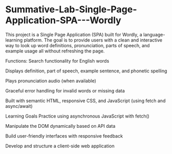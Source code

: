 # Summative-Lab-Single-Page-Application-SPA---Wordly

This project is a Single Page Application (SPA) built for Wordly, a language-learning platform. The goal is to provide users with a clean and interactive way to look up word definitions, pronunciation, parts of speech, and example usage all without refreshing the page.

Functions:
Search functionality for English words

Displays definition, part of speech, example sentence, and phonetic spelling

Plays pronunciation audio (when available)

Graceful error handling for invalid words or missing data

Built with semantic HTML, responsive CSS, and JavaScript (using fetch and async/await)

Learning Goals
Practice using asynchronous JavaScript with fetch()

Manipulate the DOM dynamically based on API data

Build user-friendly interfaces with responsive feedback

Develop and structure a client-side web application